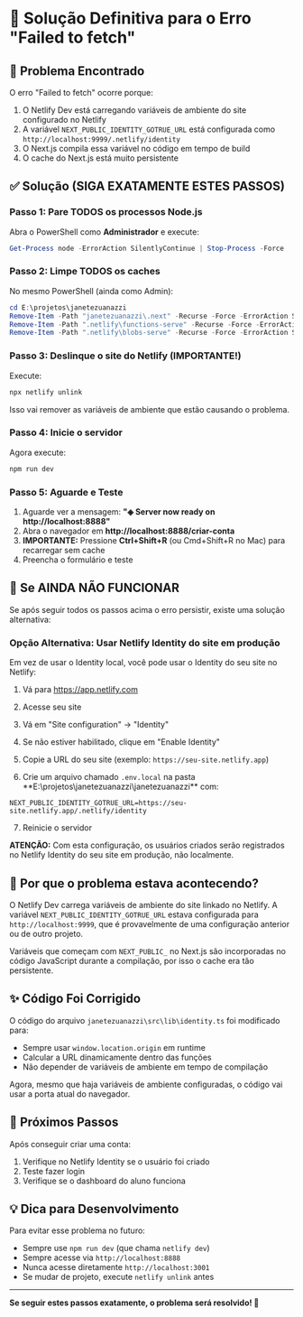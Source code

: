 # 🔧 Solução Definitiva para o Erro "Failed to fetch"

## 🎯 Problema Encontrado

O erro "Failed to fetch" ocorre porque:

1. O Netlify Dev está carregando variáveis de ambiente do site configurado no Netlify
2. A variável `NEXT_PUBLIC_IDENTITY_GOTRUE_URL` está configurada como `http://localhost:9999/.netlify/identity`
3. O Next.js compila essa variável no código em tempo de build
4. O cache do Next.js está muito persistente

## ✅ Solução (SIGA EXATAMENTE ESTES PASSOS)

### Passo 1: Pare TODOS os processos Node.js

Abra o PowerShell como **Administrador** e execute:

```powershell
Get-Process node -ErrorAction SilentlyContinue | Stop-Process -Force
```

### Passo 2: Limpe TODOS os caches

No mesmo PowerShell (ainda como Admin):

```powershell
cd E:\projetos\janetezuanazzi
Remove-Item -Path "janetezuanazzi\.next" -Recurse -Force -ErrorAction SilentlyContinue
Remove-Item -Path ".netlify\functions-serve" -Recurse -Force -ErrorAction SilentlyContinue
Remove-Item -Path ".netlify\blobs-serve" -Recurse -Force -ErrorAction SilentlyContinue
```

### Passo 3: Deslinque o site do Netlify (IMPORTANTE!)

Execute:

```powershell
npx netlify unlink
```

Isso vai remover as variáveis de ambiente que estão causando o problema.

### Passo 4: Inicie o servidor

Agora execute:

```powershell
npm run dev
```

### Passo 5: Aguarde e Teste

1. Aguarde ver a mensagem: **"◈ Server now ready on http://localhost:8888"**
2. Abra o navegador em **http://localhost:8888/criar-conta**
3. **IMPORTANTE:** Pressione **Ctrl+Shift+R** (ou Cmd+Shift+R no Mac) para recarregar sem cache
4. Preencha o formulário e teste

## 🔄 Se AINDA NÃO FUNCIONAR

Se após seguir todos os passos acima o erro persistir, existe uma solução alternativa:

### Opção Alternativa: Usar Netlify Identity do site em produção

Em vez de usar o Identity local, você pode usar o Identity do seu site no Netlify:

1. Vá para https://app.netlify.com
2. Acesse seu site
3. Vá em "Site configuration" → "Identity"
4. Se não estiver habilitado, clique em "Enable Identity"
5. Copie a URL do seu site (exemplo: `https://seu-site.netlify.app`)

6. Crie um arquivo chamado `.env.local` na pasta \*\*E:\projetos\janetezuanazzi\janetezuanazzi\*\* com:

```
NEXT_PUBLIC_IDENTITY_GOTRUE_URL=https://seu-site.netlify.app/.netlify/identity
```

7. Reinicie o servidor

**ATENÇÃO:** Com esta configuração, os usuários criados serão registrados no Netlify Identity do seu site em produção, não localmente.

## 📝 Por que o problema estava acontecendo?

O Netlify Dev carrega variáveis de ambiente do site linkado no Netlify. A variável `NEXT_PUBLIC_IDENTITY_GOTRUE_URL` estava configurada para `http://localhost:9999`, que é provavelmente de uma configuração anterior ou de outro projeto.

Variáveis que começam com `NEXT_PUBLIC_` no Next.js são incorporadas no código JavaScript durante a compilação, por isso o cache era tão persistente.

## ✨ Código Foi Corrigido

O código do arquivo `janetezuanazzi\src\lib\identity.ts` foi modificado para:

- Sempre usar `window.location.origin` em runtime
- Calcular a URL dinamicamente dentro das funções
- Não depender de variáveis de ambiente em tempo de compilação

Agora, mesmo que haja variáveis de ambiente configuradas, o código vai usar a porta atual do navegador.

## 🚀 Próximos Passos

Após conseguir criar uma conta:

1. Verifique no Netlify Identity se o usuário foi criado
2. Teste fazer login
3. Verifique se o dashboard do aluno funciona

## 💡 Dica para Desenvolvimento

Para evitar esse problema no futuro:

- Sempre use `npm run dev` (que chama `netlify dev`)
- Sempre acesse via `http://localhost:8888`
- Nunca acesse diretamente `http://localhost:3001`
- Se mudar de projeto, execute `netlify unlink` antes

---

**Se seguir estes passos exatamente, o problema será resolvido! 🎉**
